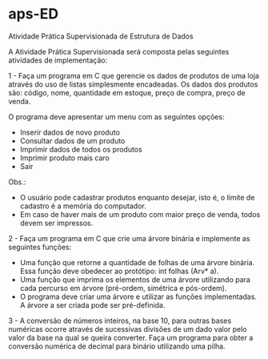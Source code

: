 # aps-ED
Atividade Prática Supervisionada de Estrutura de Dados


A Atividade Prática Supervisionada será composta pelas seguintes
atividades de implementação:

1 - Faça um programa em C que gerencie os dados de produtos de uma
loja através do uso de listas simplesmente encadeadas. Os dados
dos produtos são: código, nome, quantidade em estoque, preço de
compra, preço de venda.

O programa deve apresentar um menu com as seguintes opções:
- Inserir dados de novo produto
- Consultar dados de um produto
- Imprimir dados de todos os produtos
- Imprimir produto mais caro
- Sair

Obs.:
- O usuário pode cadastrar produtos enquanto desejar, isto é, o
limite de cadastro é a memória do computador.
- Em caso de haver mais de um produto com maior preço de venda,
todos devem ser impressos.
 



2 - Faça um programa em C que crie uma árvore binária e implemente
as seguintes funções:
- Uma função que retorne a quantidade de folhas de uma
árvore binária. Essa função deve obedecer ao protótipo: int folhas
(Arv* a).
- Uma função que imprima os elementos de uma árvore
utilizando para cada percurso em árvore (pré-ordem, simétrica e
pós-ordem).
- O programa deve criar uma árvore e utilizar as funções implementadas. A árvore a ser criada pode ser pré-definida.





3 - A conversão de números inteiros, na base 10, para outras bases
numéricas ocorre através de sucessivas divisões de um dado valor
pelo valor da base na qual se queira converter. Faça um programa
para obter a conversão numérica de decimal para binário utilizando
uma pilha.
